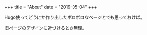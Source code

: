 +++
title = "About"
date = "2019-05-04"
+++

Hugo使ってどうにか作り出したボロボロなページとでも思っておけば。

旧ページのデザインに近づけるとか無理。
